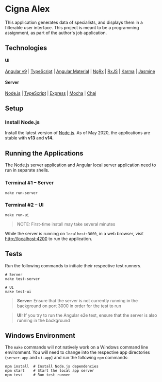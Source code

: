 # Cigna Alex
This application generates data of specialists, and displays them in a filterable user interface.
This project is meant to be a programming assignment, as part of the author's job application.

## Technologies
#### UI
[Angular v9](https://angular.io/docs) | [TypeScript](https://www.typescriptlang.org/docs/home.html) |
[Angular Material](https://material.angular.io/components/categories) | [NgRx](https://ngrx.io/docs) |
[RxJS](https://rxjs.dev/api) | [Karma](https://karma-runner.github.io/5.0/intro/how-it-works.html) |
[Jasmine](https://jasmine.github.io/pages/docs_home.html)
#### Server
[Node.js](https://nodejs.org/en/download/current/) | [TypeScript](https://www.typescriptlang.org/docs/home.html) |
[Express](https://expressjs.com/en/4x/api.html) | [Mocha](https://mochajs.org/#getting-started) |
[Chai](https://www.chaijs.com/api/)


## Setup
### Install Node.js
Install the latest version of [Node.js](https://nodejs.org/en/download/current/).
As of May 2020, the applications are stable with **v13** and **v14**.

## Running the Applications
The Node.js server application and Angular local server application need to 
run in separate shells.

### Terminal #1 – Server
```
make run-server
```

### Terminal #2 – UI
```
make run-ui
```
> NOTE: First-time install may take several minutes

While the server is running on `localhost:3000`, in a web browser, visit
[http://localhost:4200](http://localhost:4200) to run the application.

## Tests
Run the following commands to initiate their respective test runners.
```
# Server
make test-server

# UI
make test-ui
```
> **Server:** Ensure that the server is not currently running in the background on port 3000 in order for the test to run
 
> **UI:** If you try to run the Angular e2e test, ensure that the server is also running in the background

## Windows Environment
The `make` commands will not natively work on a Windows command line environment.
You will need to change into the respective app directories (`server-app` and `ui-app`) and run the
following `npm` commands:
```
npm install  # Install Node.js dependencies
npm start    # Start the local app server
npm test     # Run test runner
```
